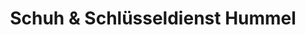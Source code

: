 ---
title: "Schuh & Schlüsseldienst Hummel"
url: /ansfelden/schuh-und-schluesseldienst-hummel/
shop: Schlüsseldienst
---